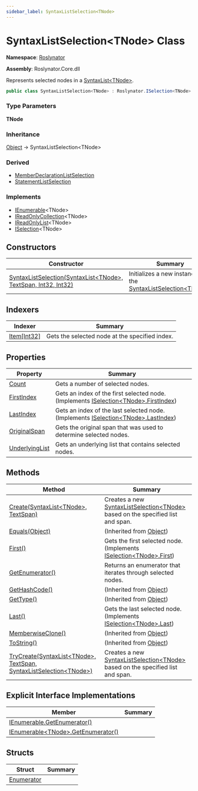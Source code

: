 ```yaml
---
sidebar_label: SyntaxListSelection<TNode>
---
```


# SyntaxListSelection&lt;TNode&gt; Class

**Namespace**: [Roslynator](../index.md)

**Assembly**: Roslynator\.Core\.dll

  
Represents selected nodes in a [SyntaxList&lt;TNode&gt;](https://docs.microsoft.com/en-us/dotnet/api/microsoft.codeanalysis.syntaxlist-1)\.

```csharp
public class SyntaxListSelection<TNode> : Roslynator.ISelection<TNode> where TNode : Microsoft.CodeAnalysis.SyntaxNode
```

### Type Parameters

**TNode**

### Inheritance

[Object](https://docs.microsoft.com/en-us/dotnet/api/system.object) &#x2192; SyntaxListSelection&lt;TNode&gt;

### Derived

* [MemberDeclarationListSelection](../CSharp/MemberDeclarationListSelection/index.md)
* [StatementListSelection](../CSharp/StatementListSelection/index.md)

### Implements

* [IEnumerable](https://docs.microsoft.com/en-us/dotnet/api/system.collections.generic.ienumerable-1)&lt;TNode&gt;
* [IReadOnlyCollection](https://docs.microsoft.com/en-us/dotnet/api/system.collections.generic.ireadonlycollection-1)&lt;TNode&gt;
* [IReadOnlyList](https://docs.microsoft.com/en-us/dotnet/api/system.collections.generic.ireadonlylist-1)&lt;TNode&gt;
* [ISelection](../ISelection-1/index.md)&lt;TNode&gt;

## Constructors

| Constructor | Summary |
| ----------- | ------- |
| [SyntaxListSelection(SyntaxList&lt;TNode&gt;, TextSpan, Int32, Int32)](-ctor/index.md) | Initializes a new instance of the [SyntaxListSelection&lt;TNode&gt;](./index.md)\. |

## Indexers

| Indexer | Summary |
| ------- | ------- |
| [Item\[Int32\]](Item/index.md) | Gets the selected node at the specified index\. |

## Properties

| Property | Summary |
| -------- | ------- |
| [Count](Count/index.md) | Gets a number of selected nodes\. |
| [FirstIndex](FirstIndex/index.md) | Gets an index of the first selected node\. \(Implements [ISelection&lt;TNode&gt;.FirstIndex](../ISelection-1/FirstIndex/index.md)\) |
| [LastIndex](LastIndex/index.md) | Gets an index of the last selected node\. \(Implements [ISelection&lt;TNode&gt;.LastIndex](../ISelection-1/LastIndex/index.md)\) |
| [OriginalSpan](OriginalSpan/index.md) | Gets the original span that was used to determine selected nodes\. |
| [UnderlyingList](UnderlyingList/index.md) | Gets an underlying list that contains selected nodes\. |

## Methods

| Method | Summary |
| ------ | ------- |
| [Create(SyntaxList&lt;TNode&gt;, TextSpan)](Create/index.md) | Creates a new [SyntaxListSelection&lt;TNode&gt;](./index.md) based on the specified list and span\. |
| [Equals(Object)](https://docs.microsoft.com/en-us/dotnet/api/system.object.equals) |  \(Inherited from [Object](https://docs.microsoft.com/en-us/dotnet/api/system.object)\) |
| [First()](First/index.md) | Gets the first selected node\. \(Implements [ISelection&lt;TNode&gt;.First](../ISelection-1/First/index.md)\) |
| [GetEnumerator()](GetEnumerator/index.md) | Returns an enumerator that iterates through selected nodes\. |
| [GetHashCode()](https://docs.microsoft.com/en-us/dotnet/api/system.object.gethashcode) |  \(Inherited from [Object](https://docs.microsoft.com/en-us/dotnet/api/system.object)\) |
| [GetType()](https://docs.microsoft.com/en-us/dotnet/api/system.object.gettype) |  \(Inherited from [Object](https://docs.microsoft.com/en-us/dotnet/api/system.object)\) |
| [Last()](Last/index.md) | Gets the last selected node\. \(Implements [ISelection&lt;TNode&gt;.Last](../ISelection-1/Last/index.md)\) |
| [MemberwiseClone()](https://docs.microsoft.com/en-us/dotnet/api/system.object.memberwiseclone) |  \(Inherited from [Object](https://docs.microsoft.com/en-us/dotnet/api/system.object)\) |
| [ToString()](https://docs.microsoft.com/en-us/dotnet/api/system.object.tostring) |  \(Inherited from [Object](https://docs.microsoft.com/en-us/dotnet/api/system.object)\) |
| [TryCreate(SyntaxList&lt;TNode&gt;, TextSpan, SyntaxListSelection&lt;TNode&gt;)](TryCreate/index.md) | Creates a new [SyntaxListSelection&lt;TNode&gt;](./index.md) based on the specified list and span\. |

## Explicit Interface Implementations

| Member | Summary |
| ------ | ------- |
| [IEnumerable.GetEnumerator()](System-Collections-IEnumerable-GetEnumerator/index.md) | |
| [IEnumerable&lt;TNode&gt;.GetEnumerator()](System-Collections-Generic-IEnumerable-TNode--GetEnumerator/index.md) | |

## Structs

| Struct | Summary |
| ------ | ------- |
| [Enumerator](Enumerator/index.md) | |

